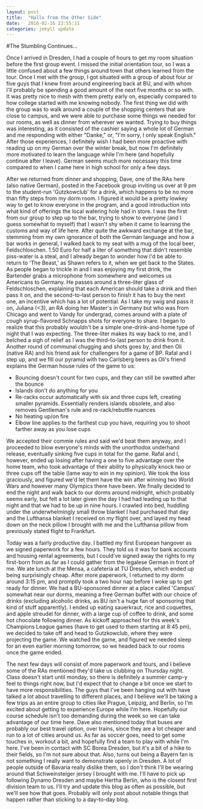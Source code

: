 ```yaml
---
layout: post
title:  "Hallo from the Other Side"
date:   2016-02-16 23:55:11
categories: jekyll update
---
```

#The Stumbling Continues...

Once I arrived in Dresden, I had a couple of hours to get my room situation before the first group event. I missed the initial orientation tour, so I was a little confused about a few things around town that others learned from the tour. Once I met with the group, I got situated with a group of about four or five guys that I knew from around engineering back at BU, and with whom I'll probably be spending a good amount of the next five months or so with. It was pretty nice to mesh with them pretty early on, especially compared to how college started with me knowing nobody. The first thing we did with the group was to walk around a couple of the shopping centers that are close to campus, and we were able to purchase some things we needed for our rooms, as well as dinner from wherever we wanted. Trying to buy things was interesting, as it consisted of the cashier saying a whole lot of German and me responding with either "Danke," or, "I'm sorry, I only speak English." After those experiences, I definitely wish I had been more proactive with reading up on my German over the winter break, but now I'm definitely more motivated to learn the language while I'm here (and hopefully continue after I leave). German seems much more necessary this time compared to when I came here in high school for only a few days. 

After we returned from dinner and shopping, Dave, one of the RAs here (also native German), posted in the Facebook group inviting us over at 9 pm to the student-run 'Gutzkowclub' for a drink, which happens to be no more than fifty steps from my dorm room. I figured it would be a pretty lowkey way to get to know everyone in the program, and a good introduction into what kind of offerings the local watering hole had in store. I was the first from our group to step up to the bar, trying to show to everyone (and I guess somewhat to myself) that I wasn't shy when it came to learning the customs and way of life here. After quite the awkward exchange at the bar, stemming from my own ignorance of both the German language and how a bar works in general, I walked back to my seat with a mug of the local beer, Feldschloschen. 1.50 Euro for half a liter of something that didn't resemble piss-water is a steal, and I already began to wonder how I'd be able to return to 'The Beast,' as Shawn refers to it, when we get back to the States. As people began to trickle in and I was enjoying my first drink, the Bartender grabs a microphone from somewhere and welcomes us Americans to Germany. He passes around a three-liter glass of Feldschloschen, explaining that each American should take a drink and then pass it on, and the second-to-last person to finish it has to buy the next one, an incentive which has a lot of potential. As I take my swig and pass it on, Juliana (<3), an RA doing her Master's in Germany but who was from Chicago and went to Vandy for undergrad, comes around with a plate of cough syrup-flavored Schnapps shots for everyone to share. I began to realize that this probably wouldn't be a simple one-drink-and-home type of night that I was expecting. The three-liter makes its way back to me, and I belched a sigh of relief as I was the third-to-last person to drink from it. Another round of communal chugging and shots goes by, and then Oli (native RA) and his friend ask for challengers for a game of BP. Rafal and I step up, and we fill our pyramid with two Carlsberg beers as Oli's friend explains the German house rules of the game to us:
* Bouncing doesn't count for two cups, and they can still be swatted after the bounce
* Islands don't do anything for you
* Re-racks occur automatically with six and three cups left, creating smaller pyramids. Essentially renders islands obsolete, and also removes Gentleman's rule and re-rack/rebuttle nuances
* No heating up/on fire
* Elbow line applies to the farthest cup you have, requiring you to shoot farther away as you lose cups

We accepted their commie rules and said we'd beat them anyway, and I proceeded to blow everyone's minds with the unorthodox underhand release, eventually sinking five cups in total for the game. Rafal and I, however, ended up losing after having a one to five advantage over the home team, who took advantage of their ability to physically knock two or three cups off the table (lame way to win in my opinion). We took the loss graciously, and figured we'd let them have the win after winning two World Wars and however many Olympics there have been. We finally decided to end the night and walk back to our dorms around midnight, which probably seems early, but felt a lot later given the day I had had leading up to that night and that we had to be up in nine hours. I crawled into bed, huddling under the underwhelmingly small throw blanket I had purchased that day and the Lufthansa blanket I received on my flight over, and layed my head down on the neck pillow I brought with me and the Lufthansa pillow from previously stated flight to Frankfurt. 

Today was a fairly productive day. I battled my first European hangover as we signed paperwork for a few hours. They told us it was for bank accounts and housing rental agreements, but I could've signed away the rights to my first-born from as far as I could gather from the legalese German in front of me. We ate lunch at the Mensa, a cafeteria at TU Dresden, which ended up being surprisingly cheap. After more paperwork, I returned to my dorm around 3:15 pm, and promptly took a two hour nap before I woke up to get ready for dinner. We had a BU-sponsored dinner at a place called 'Campus' somewhat near our dorms, meaning a free German buffet with our choice of drinks (excluding alcoholic drinks, as BU isn't a huge fan of sponsoring that kind of stuff apparently). I ended up eating sauerkraut, rice and coquettes, and apple streudel for dinner, with a large cup of coffee to drink, and some hot chocolate following dinner. As kickoff approached for this week's Champions League games (have to get used to them starting at 8:45 pm), we decided to take off and head to Gutzkowclub, where they were projecting the game. We watched the game, and figured we needed sleep for an even earlier morning tomorrow, so we headed back to our rooms once the game ended. 

The next few days will consist of more paperwork and tours, and I believe some of the RAs mentioned they'd take us clubbing on Thursday night. Class doesn't start until monday, so there is definitely a summer camp-y feel to things right now, but I'd expect that to change a bit once we start to have more responsibilities. The guys that I've been hanging out with have talked a lot about travelling to different places, and I believe we'll be taking a few trips as an entire group to cities like Prague, Leipzig, and Berlin, so I'm excited about getting to experience Europe while I'm here. Hopefully our course schedule isn't too demanding during the week so we can take advantage of our time here. Dave also mentioned today that buses are probably our best travel option, over trains, since they are a lot cheaper and run to a lot of cities around us. As far as soccer goes, need to get some touches in, workout a bit, and hopefully find a team to play with while I'm here. I've been in contact with SC Borea Dresden, but it's a bit of a hike to their fields, so I'm not sure about that. Also, turns out being a Bayern fan is not something I really want to demonstrate openly in Dresden. A lot of people outside of Bavaria really dislike them, so I don't think I'll be wearing around that Schweinsteiger jersey I brought with me. I'll have to pick up following Dynamo Dresden and maybe Hertha Berlin, who is the closest first division team to us. I'll try and update this blog as often as possible, but we'll see how that goes. Probably will only post about notable things that happen rather than sticking to a day-to-day blog.